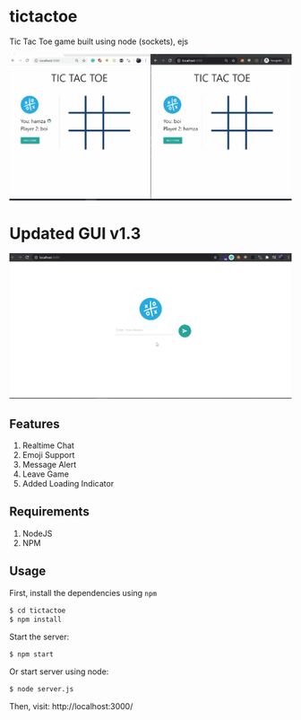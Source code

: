 # tictactoe
Tic Tac Toe game built using node (sockets), ejs

![Event Management App](https://github.com/hamzaavvan/tictactoe/blob/master/ss/tictactoev1.0.gif)

# Updated GUI v1.3
![Event Management App](https://github.com/hamzaavvan/tictactoe/blob/master/ss/tictactoev1.3.gif)

## Features
1. Realtime Chat
2. Emoji Support
3. Message Alert
4. Leave Game
5. Added Loading Indicator


## Requirements
1. NodeJS
2. NPM

## Usage
First, install the dependencies using `npm`
```bash
$ cd tictactoe
$ npm install
```

Start the server:
```bash
$ npm start
```

Or start server using node:
```bash
$ node server.js
```

Then, visit: http://localhost:3000/
